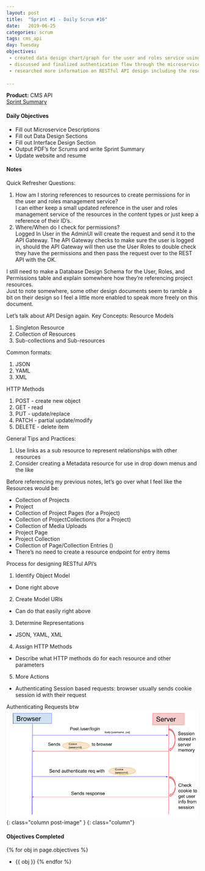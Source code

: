 ```yaml
---
layout: post
title:  "Sprint #1 - Daily Scrum #16"
date:   2019-06-25
categories: scrum
tags: cms_api
day: Tuesday
objectives:
 - created data design chart/graph for the user and roles service using the LucidCharts webapp
 - discussed and finalized authentication flow through the microservice architecture
 - researched more information on RESTful API design including the resources and design process

---
```



<b>Product:</b> CMS API  
[Sprint Summary](/blog/projects/cms-sprint-1)

#### Daily Objectives
* Fill out Microservice Descriptions
* Fill out Data Design Sections
* Fill out Interface Design Section
* Output PDF’s for Scrums and write Sprint Summary
* Update website and resume

#### Notes

Quick Refresher Questions:

1. How am I storing references to resources to create permissions for in the user and roles management service?  
I can either keep a small updated reference in the user and roles management service of the resources in the content types or just keep a reference of their ID’s.
2. Where/When do I check for permissions?  
Logged In User in the AdminUI will create the request and send it to the API Gateway.  The API Gateway checks to make sure the user is logged in, should the API Gateway will then use the User Roles to double check they have the permissions and then pass the request over to the REST API with the OK.

I still need to make a Database Design Schema for the User, Roles, and Permissions table and explain somewhere how they’re referencing project resources.  
Just to note somewhere, some other design documents seem to ramble a bit on their design so I feel a little more enabled to speak more freely on this document.

Let’s talk about API Design again.
Key Concepts: Resource Models

1. Singleton Resource
2. Collection of Resources
3. Sub-collections and Sub-resources

Common formats:

1. JSON
2. YAML
3. XML

HTTP Methods

1. POST - create new object
2. GET - read
3. PUT - update/replace
4. PATCH - partial update/modify
5. DELETE - delete item

General Tips and Practices:

1. Use links as a sub resource to represent relationships with other resources
2. Consider creating a Metadata resource for use in drop down menus and the like

Before referencing my previous notes, let’s go over what I feel like the Resources would be:

* Collection of Projects
* Project
* Collection of Project Pages (for a Project)
* Collection of ProjectCollections (for a Project)
* Collection of Media Uploads
* Project Page
* Project Collection
* Collection of Page/Collection Entries ()
* There’s no need to create a resource endpoint for entry items

Process for designing RESTful API’s

1. Identify Object Model
  * Done right above
2. Create Model URIs
  * Can do that easily right above
3. Determine Representations
  * JSON, YAML, XML
4. Assign HTTP Methods
  * Describe what HTTP methods do for each resource and other parameters
5. More Actions
  * Authenticating Session based requests: browser usually sends cookie session id with their request

Authenticating Requests btw  
![chart](/assets/scrum/sprint1day16image1.png){: class="column post-image" }
{: class="column"}



#### Objectives Completed
{% for obj in page.objectives %}
* {{ obj }}
{% endfor %}

<!--#### Thoughts/Questions to Come Back To-->
<!--* Link all the Sprints in the Overview Page-->

<!-- #### Lessons Learned
* Lorem ipsum dolor sit amet, id modo summo tibique nam, ei dolorem vituperata elaboraret quo, pro blandit appareat perfecto eu.
* Lorem ipsum dolor sit amet, id modo summo tibique nam, ei dolorem vituperata elaboraret quo, pro blandit appareat perfecto eu.

#### Plans for Tomorrow
* Lorem ipsum dolor sit amet, id modo summo tibique nam, ei dolorem vituperata elaboraret quo, pro blandit appareat perfecto eu.
* Lorem ipsum dolor sit amet, id modo summo tibique nam, ei dolorem vituperata elaboraret quo, pro blandit appareat perfecto eu. -->